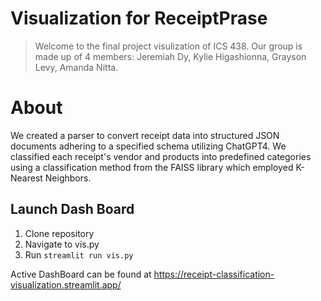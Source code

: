 # Visualization for ReceiptPrase
> Welcome to the final project visulization of ICS 438. Our group is made up of 4 members: Jeremiah Dy, Kylie Higashionna, Grayson Levy, Amanda Nitta.

# About

We created a parser to convert receipt data into structured JSON documents adhering to a specified schema utilizing ChatGPT4. We classified each receipt's vendor and products into predefined categories using a classification method from the FAISS library which employed K-Nearest Neighbors.

## Launch Dash Board

1. Clone repository 
2. Navigate to vis.py 
3. Run `streamlit run vis.py`

Active DashBoard can be found at https://receipt-classification-visualization.streamlit.app/
